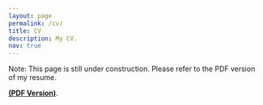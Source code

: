 ```yaml
---
layout: page
permalink: /cv/
title: CV
description: My CV.
nav: true
---
```

Note: This page is still under construction. Please refer to the PDF version of my resume.

[**(PDF Version)**](https://panyan7.github.io/assets/pdf/Yan_Pan_Resume.pdf).
